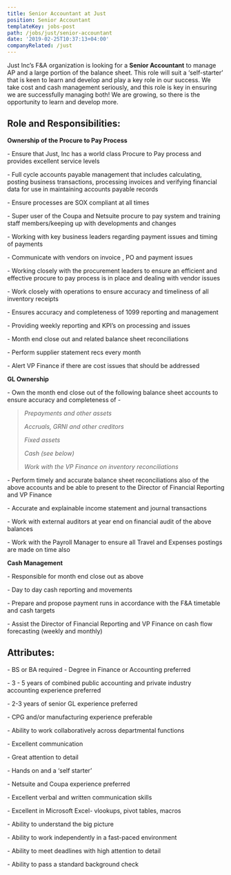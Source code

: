 ```yaml
---
title: Senior Accountant at Just
position: Senior Accountant
templateKey: jobs-post
path: /jobs/just/senior-accountant
date: '2019-02-25T10:37:13+04:00'
companyRelated: /just
---
```

Just Inc’s F&A organization is looking for a **Senior Accountant** to manage AP and a large portion of the balance sheet. This role will suit a ‘self-starter’ that is keen to learn and develop and play a key role in our success. We take cost and cash management seriously, and this role is key in ensuring we are successfully managing both! We are growing, so there is the opportunity to learn and develop more.

## Role and Responsibilities:

**Ownership of the Procure to Pay Process**

\- Ensure that Just, Inc has a world class Procure to Pay process and provides excellent service levels

\- Full cycle accounts payable management that includes calculating, posting business transactions, processing invoices and verifying financial data for use in maintaining accounts payable records

\- Ensure processes are SOX compliant at all times

\- Super user of the Coupa and Netsuite procure to pay system and training staff members/keeping up with developments and changes

\- Working with key business leaders regarding payment issues and timing of payments

\- Communicate with vendors on invoice , PO and payment issues

\- Working closely with the procurement leaders to ensure an efficient and effective procure to pay process is in place and dealing with vendor issues

\- Work closely with operations to ensure accuracy and timeliness of all inventory receipts

\- Ensures accuracy and completeness of 1099 reporting and management

\- Providing weekly reporting and KPI’s on processing and issues

\- Month end close out and related balance sheet reconciliations

\- Perform supplier statement recs every month

\- Alert VP Finance if there are cost issues that should be addressed

**GL Ownership**

\- Own the month end close out of the following balance sheet accounts to ensure accuracy and completeness of -

> _Prepayments and other assets_
>
> _Accruals, GRNI and other creditors_
>
> _Fixed assets_
>
> _Cash (see below)_
>
> _Work with the VP Finance on inventory reconciliations_

\- Perform timely and accurate balance sheet reconciliations also of the above accounts and be able to present to the Director of Financial Reporting and VP Finance

\- Accurate and explainable income statement and journal transactions

\- Work with external auditors at year end on financial audit of the above balances

\- Work with the Payroll Manager to ensure all Travel and Expenses postings are made on time also

**Cash Management**

\- Responsible for month end close out as above

\- Day to day cash reporting and movements

\- Prepare and propose payment runs in accordance with the F&A timetable and cash targets

\- Assist the Director of Financial Reporting and VP Finance on cash flow forecasting (weekly and monthly)

## Attributes:

\- BS or BA required - Degree in Finance or Accounting preferred

\- 3 - 5 years of combined public accounting and private industry accounting experience preferred

\- 2-3 years of senior GL experience preferred

\- CPG and/or manufacturing experience preferable

\- Ability to work collaboratively across departmental functions

\- Excellent communication

\- Great attention to detail

\- Hands on and a ‘self starter’

\- Netsuite and Coupa experience preferred

\- Excellent verbal and written communication skills

\- Excellent in Microsoft Excel- vlookups, pivot tables, macros

\- Ability to understand the big picture

\- Ability to work independently in a fast-paced environment

\- Ability to meet deadlines with high attention to detail

\- Ability to pass a standard background check
